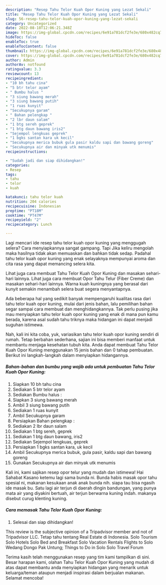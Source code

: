 ```yaml
---
description: "Resep Tahu Telor Kuah Opor Kuning yang Lezat Sekali"
title: "Resep Tahu Telor Kuah Opor Kuning yang Lezat Sekali"
slug: 56-resep-tahu-telor-kuah-opor-kuning-yang-lezat-sekali
category: Uncategorized
date: 2022-08-18T12:06:21.348Z
image: https://img-global.cpcdn.com/recipes/6e91a781dcf2fe3e/680x482cq70/tahu-telor-kuah-opor-kuning-foto-resep-utama.jpg
hideToc: false
enableToc: true
enableTocContent: false
thumbnail: https://img-global.cpcdn.com/recipes/6e91a781dcf2fe3e/680x482cq70/tahu-telor-kuah-opor-kuning-foto-resep-utama.jpg
cover: https://img-global.cpcdn.com/recipes/6e91a781dcf2fe3e/680x482cq70/tahu-telor-kuah-opor-kuning-foto-resep-utama.jpg
author: Admin
authorAv: notfound
ratingvalue: 3.3
reviewcount: 13
recipeingredient:
- "10 bh tahu cina"
- "5 btr telor ayam"
- " Bumbu halus "
- "3 siung bawang merah"
- "3 siung bawang putih"
- "1 ruas kunyit"
- "Secukupnya garam"
- " Bahan pelengkap "
- "2 lbr daun salam"
- "1 btg sereh geprek"
- "1 btg daun bawang iris2"
- "Sejempol lengkuas geprek"
- "1 bgks santan kara uk kecil"
- "Secukupnya merica bubuk gula pasir kaldu sapi dan bawang goreng"
- "Secukupnya air dan minyak utk menumis"
recipeinstructions:

- "Sudah jadi dan siap dihidangkan!"
categories:
- Resep
tags:
- tahu
- telor
- kuah

katakunci: tahu telor kuah 
nutrition: 204 calories
recipecuisine: Indonesian
preptime: "PT18M"
cooktime: "PT47M"
recipeyield: "2"
recipecategory: Lunch

---
```



Lagi mencari ide resep tahu telor kuah opor kuning yang menggugah selera? Cara menyiapkannya sangat gampang. Tapi Jika keliru mengolah maka hasilnya tidak akan memuaskan dan bahkan tidak sedap. Padahal tahu telor kuah opor kuning yang enak selayaknya mempunyai aroma dan cita rasa yang dapat memancing selera kita.


Lihat juga cara membuat Tahu Telor Kuah Opor Kuning dan masakan sehari-hari lainnya. Lihat juga cara membuat Opor Tahu Telur (Fiber Creme) dan masakan sehari-hari lainnya. Warna kuah kuningnya yang berasal dari kunyit semakin menambah selera buat segera menyantapnya.

Ada beberapa hal yang sedikit banyak mempengaruhi kualitas rasa dari tahu telor kuah opor kuning, mulai dari jenis bahan, lalu pemilihan bahan segar sampai cara membuat dan menghidangkannya. Tak perlu pusing jika mau menyiapkan tahu telor kuah opor kuning yang enak di mana pun kamu berada, karena asal sudah tahu triknya maka hidangan ini dapat menjadi suguhan istimewa.


Nah, kali ini kita coba, yuk, variasikan tahu telor kuah opor kuning sendiri di rumah. Tetap berbahan sederhana, sajian ini bisa memberi manfaat untuk membantu menjaga kesehatan tubuh kita. Anda dapat membuat Tahu Telor Kuah Opor Kuning menggunakan 15 jenis bahan dan 0 tahap pembuatan. Berikut ini langkah-langkah dalam menyiapkan hidangannya.

<!--inarticleads1-->

##### Bahan-bahan dan bumbu yang wajib ada untuk pembuatan Tahu Telor Kuah Opor Kuning:

1. Siapkan 10 bh tahu cina
1. Sediakan 5 btr telor ayam
1. Sediakan  Bumbu halus :
1. Siapkan 3 siung bawang merah
1. Ambil 3 siung bawang putih
1. Sediakan 1 ruas kunyit
1. Ambil Secukupnya garam
1. Persiapkan  Bahan pelengkap :
1. Sediakan 2 lbr daun salam
1. Sediakan 1 btg sereh, geprek
1. Sediakan 1 btg daun bawang, iris2
1. Sediakan Sejempol lengkuas, geprek
1. Persiapkan 1 bgks santan kara, uk kecil
1. Ambil Secukupnya merica bubuk, gula pasir, kaldu sapi dan bawang goreng
1. Gunakan Secukupnya air dan minyak utk menumis


Kali ini, kami sajikan resep opor telur yang mudah dan istimewa! Hai Sahabat Kasano ketemu lagi sama bunda ni. Bunda habis masak opor tahu spesial ni, makanan kesukaan anak anak bunda nih. siapa tau bisa ngasih ide masak bu. Satu lagi air terjun di daerah dingin bandungan, yang punya mata air yang diyakini bertuah, air terjun berwarna kuning indah. makanya disebut curug klenting kuning. 

<!--inarticleads2-->

##### Cara memasak Tahu Telor Kuah Opor Kuning:


1. Selesai dan siap dihidangkan!

This review is the subjective opinion of a Tripadvisor member and not of Tripadvisor LLC. Tetap tahu tentang Real Estate di Indonesia. Solo Tourism Solo Hotels Solo Bed and Breakfast Solo Vacation Rentals Flights to Solo Wedang Dongo Pak Untung; Things to Do in Solo Solo Travel Forum 

Terima kasih telah menggunakan resep yang tim kami tampilkan di sini. Besar harapan kami, olahan Tahu Telor Kuah Opor Kuning yang mudah di atas dapat membantu anda menyiapkan hidangan yang menarik untuk keluarga/teman ataupun menjadi inspirasi dalam berjualan makanan. Selamat mencoba!
